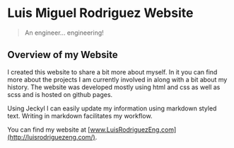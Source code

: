 # **Luis Miguel Rodriguez Website**
> An engineer... engineering!

## **Overview of my Website**
I created this website to share a bit more about myself. In it you can find more about the projects I am currently involved in along with a bit about my history. The website was developed mostly using html and css as well as scss and is hosted on github pages.

Using Jeckyl I can easily update my information using markdown styled text. Writing in markdown facilitates my workflow.

You can find my website at [www.LuisRodriguezEng.com](http://luisrodriguezeng.com/).
